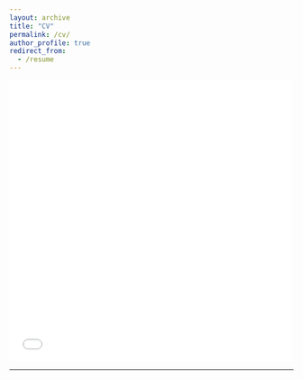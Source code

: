```yaml
---
layout: archive
title: "CV"
permalink: /cv/
author_profile: true
redirect_from:
  - /resume
---
```


<embed src="{{ site.baseurl }}/files/Ohara-Saft_CV_Feb2024.pdf" width="500" height="500" type='application/pdf'>


---